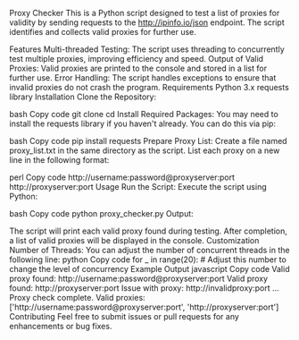 Proxy Checker
This is a Python script designed to test a list of proxies for validity by sending requests to the http://ipinfo.io/json endpoint. The script identifies and collects valid proxies for further use.

Features
Multi-threaded Testing: The script uses threading to concurrently test multiple proxies, improving efficiency and speed.
Output of Valid Proxies: Valid proxies are printed to the console and stored in a list for further use.
Error Handling: The script handles exceptions to ensure that invalid proxies do not crash the program.
Requirements
Python 3.x
requests library
Installation
Clone the Repository:

bash
Copy code
git clone <repository-url>
cd <repository-directory>
Install Required Packages: You may need to install the requests library if you haven't already. You can do this via pip:

bash
Copy code
pip install requests
Prepare Proxy List: Create a file named proxy_list.txt in the same directory as the script. List each proxy on a new line in the following format:

perl
Copy code
http://username:password@proxyserver:port
http://proxyserver:port
Usage
Run the Script: Execute the script using Python:

bash
Copy code
python proxy_checker.py
Output:

The script will print each valid proxy found during testing.
After completion, a list of valid proxies will be displayed in the console.
Customization
Number of Threads: You can adjust the number of concurrent threads in the following line:
python
Copy code
for _ in range(20):  # Adjust this number to change the level of concurrency
Example Output
javascript
Copy code
Valid proxy found: http://username:password@proxyserver:port
Valid proxy found: http://proxyserver:port
Issue with proxy: http://invalidproxy:port ...
Proxy check complete.
Valid proxies: ['http://username:password@proxyserver:port', 'http://proxyserver:port']
Contributing
Feel free to submit issues or pull requests for any enhancements or bug fixes.
